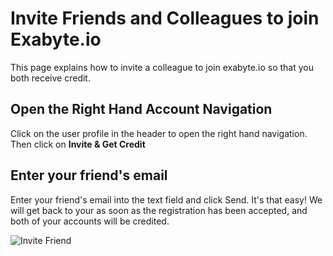 <!-- DB -->
# Invite Friends and Colleagues to join Exabyte.io
This page explains how to invite a colleague to join exabyte.io so that you both receive credit.

## Open the Right Hand Account Navigation
Click on the user profile in the header to open the right hand navigation. Then click on **Invite & Get Credit**

## Enter your friend's email
Enter your friend's email into the text field and click Send. It's that easy! We will get back to your as soon as the registration has been accepted, and both of your accounts will be credited.

![Invite Friend](/images/InviteFriend.png "Invite Friend")
